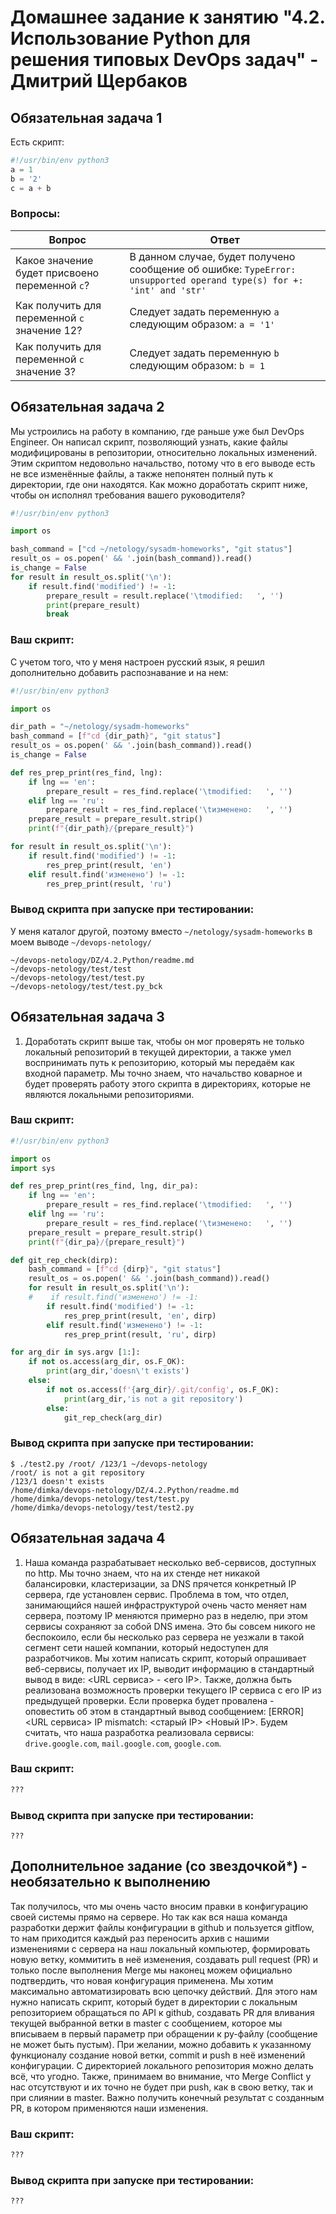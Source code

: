 # Домашнее задание к занятию "4.2. Использование Python для решения типовых DevOps задач" - Дмитрий Щербаков

## Обязательная задача 1

Есть скрипт:
```python
#!/usr/bin/env python3
a = 1
b = '2'
c = a + b
```

### Вопросы:
| Вопрос  | Ответ |
| ------------- |--|
| Какое значение будет присвоено переменной `c`?  | В данном случае, будет получено сообщение об ошибке: `TypeError: unsupported operand type(s) for +: 'int' and 'str'` |
| Как получить для переменной `c` значение 12?  | Следует задать переменную `a` следующим образом: `a = '1'` |
| Как получить для переменной `c` значение 3?  | Следует задать переменную `b` следующим образом: `b = 1` |

## Обязательная задача 2
Мы устроились на работу в компанию, где раньше уже был DevOps Engineer. Он написал скрипт, позволяющий узнать, какие файлы модифицированы в репозитории, относительно локальных изменений. Этим скриптом недовольно начальство, потому что в его выводе есть не все изменённые файлы, а также непонятен полный путь к директории, где они находятся. Как можно доработать скрипт ниже, чтобы он исполнял требования вашего руководителя?

```python
#!/usr/bin/env python3

import os

bash_command = ["cd ~/netology/sysadm-homeworks", "git status"]
result_os = os.popen(' && '.join(bash_command)).read()
is_change = False
for result in result_os.split('\n'):
    if result.find('modified') != -1:
        prepare_result = result.replace('\tmodified:   ', '')
        print(prepare_result)
        break
```

### Ваш скрипт:
С учетом того, что у меня настроен русский язык, я решил дополнительно добавить распознавание и на нем: 
```python
#!/usr/bin/env python3

import os

dir_path = "~/netology/sysadm-homeworks"
bash_command = [f"cd {dir_path}", "git status"]
result_os = os.popen(' && '.join(bash_command)).read()
is_change = False

def res_prep_print(res_find, lng):
    if lng == 'en':
        prepare_result = res_find.replace('\tmodified:   ', '')
    elif lng == 'ru':
        prepare_result = res_find.replace('\tизменено:   ', '')
    prepare_result = prepare_result.strip()
    print(f"{dir_path}/{prepare_result}")

for result in result_os.split('\n'):
    if result.find('modified') != -1:
        res_prep_print(result, 'en')
    elif result.find('изменено') != -1:
        res_prep_print(result, 'ru')
```

### Вывод скрипта при запуске при тестировании:
У меня каталог другой, поэтому вместо `~/netology/sysadm-homeworks` в моем выводе `~/devops-netology/`
```
~/devops-netology/DZ/4.2.Python/readme.md
~/devops-netology/test/test
~/devops-netology/test/test.py
~/devops-netology/test/test.py_bck
```

## Обязательная задача 3
1. Доработать скрипт выше так, чтобы он мог проверять не только локальный репозиторий в текущей директории, а также умел воспринимать путь к репозиторию, который мы передаём как входной параметр. Мы точно знаем, что начальство коварное и будет проверять работу этого скрипта в директориях, которые не являются локальными репозиториями.

### Ваш скрипт:
```python
#!/usr/bin/env python3

import os
import sys

def res_prep_print(res_find, lng, dir_pa):
    if lng == 'en':
        prepare_result = res_find.replace('\tmodified:   ', '')
    elif lng == 'ru':
        prepare_result = res_find.replace('\tизменено:   ', '')
    prepare_result = prepare_result.strip()
    print(f"{dir_pa}/{prepare_result}")

def git_rep_check(dirp):
    bash_command = [f"cd {dirp}", "git status"]
    result_os = os.popen(' && '.join(bash_command)).read()
    for result in result_os.split('\n'):
    #    if result.find('изменено') != -1:
        if result.find('modified') != -1:
            res_prep_print(result, 'en', dirp)
        elif result.find('изменено') != -1:
            res_prep_print(result, 'ru', dirp)

for arg_dir in sys.argv [1:]:
    if not os.access(arg_dir, os.F_OK):
        print(arg_dir,'doesn\'t exists')
    else:
        if not os.access(f'{arg_dir}/.git/config', os.F_OK):
            print(arg_dir,'is not a git repository')
        else:
            git_rep_check(arg_dir)
```

### Вывод скрипта при запуске при тестировании:
```
$ ./test2.py /root/ /123/1 ~/devops-netology
/root/ is not a git repository
/123/1 doesn't exists
/home/dimka/devops-netology/DZ/4.2.Python/readme.md
/home/dimka/devops-netology/test/test.py
/home/dimka/devops-netology/test/test2.py
```

## Обязательная задача 4
1. Наша команда разрабатывает несколько веб-сервисов, доступных по http. Мы точно знаем, что на их стенде нет никакой балансировки, кластеризации, за DNS прячется конкретный IP сервера, где установлен сервис. Проблема в том, что отдел, занимающийся нашей инфраструктурой очень часто меняет нам сервера, поэтому IP меняются примерно раз в неделю, при этом сервисы сохраняют за собой DNS имена. Это бы совсем никого не беспокоило, если бы несколько раз сервера не уезжали в такой сегмент сети нашей компании, который недоступен для разработчиков. Мы хотим написать скрипт, который опрашивает веб-сервисы, получает их IP, выводит информацию в стандартный вывод в виде: <URL сервиса> - <его IP>. Также, должна быть реализована возможность проверки текущего IP сервиса c его IP из предыдущей проверки. Если проверка будет провалена - оповестить об этом в стандартный вывод сообщением: [ERROR] <URL сервиса> IP mismatch: <старый IP> <Новый IP>. Будем считать, что наша разработка реализовала сервисы: `drive.google.com`, `mail.google.com`, `google.com`.

### Ваш скрипт:
```python
???
```

### Вывод скрипта при запуске при тестировании:
```
???
```

## Дополнительное задание (со звездочкой*) - необязательно к выполнению

Так получилось, что мы очень часто вносим правки в конфигурацию своей системы прямо на сервере. Но так как вся наша команда разработки держит файлы конфигурации в github и пользуется gitflow, то нам приходится каждый раз переносить архив с нашими изменениями с сервера на наш локальный компьютер, формировать новую ветку, коммитить в неё изменения, создавать pull request (PR) и только после выполнения Merge мы наконец можем официально подтвердить, что новая конфигурация применена. Мы хотим максимально автоматизировать всю цепочку действий. Для этого нам нужно написать скрипт, который будет в директории с локальным репозиторием обращаться по API к github, создавать PR для вливания текущей выбранной ветки в master с сообщением, которое мы вписываем в первый параметр при обращении к py-файлу (сообщение не может быть пустым). При желании, можно добавить к указанному функционалу создание новой ветки, commit и push в неё изменений конфигурации. С директорией локального репозитория можно делать всё, что угодно. Также, принимаем во внимание, что Merge Conflict у нас отсутствуют и их точно не будет при push, как в свою ветку, так и при слиянии в master. Важно получить конечный результат с созданным PR, в котором применяются наши изменения. 

### Ваш скрипт:
```python
???
```

### Вывод скрипта при запуске при тестировании:
```
???
```